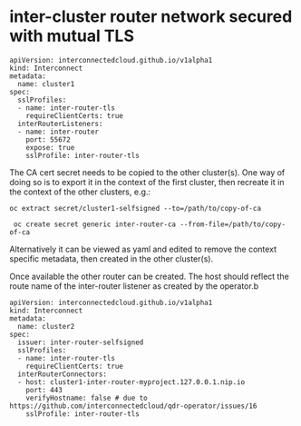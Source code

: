 inter-cluster router network secured with mutual TLS
====================================================

```
apiVersion: interconnectedcloud.github.io/v1alpha1
kind: Interconnect
metadata:
  name: cluster1
spec:
  sslProfiles:
  - name: inter-router-tls
    requireClientCerts: true
  interRouterListeners:
  - name: inter-router
    port: 55672
    expose: true
    sslProfile: inter-router-tls
```

The CA cert secret needs to be copied to the other cluster(s). One way
of doing so is to export it in the context of the first cluster, then
recreate it in the context of the other clusters, e.g.:

```
oc extract secret/cluster1-selfsigned --to=/path/to/copy-of-ca
```

```
 oc create secret generic inter-router-ca --from-file=/path/to/copy-of-ca
```

Alternatively it can be viewed as yaml and edited to remove the
context specific metadata, then created in the other cluster(s).

Once available the other router can be created. The host should
reflect the route name of the inter-router listener as created by the
operator.b

```
apiVersion: interconnectedcloud.github.io/v1alpha1
kind: Interconnect
metadata:
  name: cluster2
spec:
  issuer: inter-router-selfsigned
  sslProfiles:
  - name: inter-router-tls
    requireClientCerts: true
  interRouterConnectors:
  - host: cluster1-inter-router-myproject.127.0.0.1.nip.io
    port: 443
    verifyHostname: false # due to https://github.com/interconnectedcloud/qdr-operator/issues/16
    sslProfile: inter-router-tls
```

